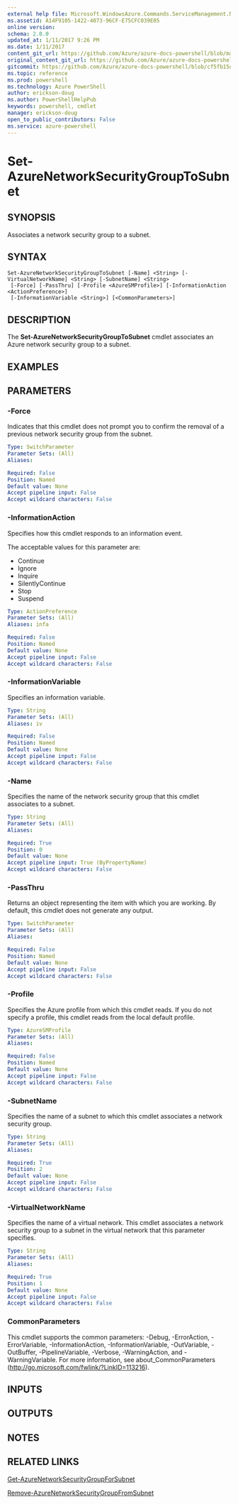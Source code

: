 ```yaml
---
external help file: Microsoft.WindowsAzure.Commands.ServiceManagement.Network.dll-Help.xml
ms.assetid: A14F9105-1422-4073-96CF-E75CFC039E05
online version: 
schema: 2.0.0
updated_at: 1/11/2017 9:26 PM
ms.date: 1/11/2017
content_git_url: https://github.com/Azure/azure-docs-powershell/blob/master/azureps-cmdlets-docs/ServiceManagement/Azure.Networking/v3.3.0/Set-AzureNetworkSecurityGroupToSubnet.md
original_content_git_url: https://github.com/Azure/azure-docs-powershell/blob/master/azureps-cmdlets-docs/ServiceManagement/Azure.Networking/v3.3.0/Set-AzureNetworkSecurityGroupToSubnet.md
gitcommit: https://github.com/Azure/azure-docs-powershell/blob/cf5fb15dcd1fe2c86458f47e1a11dc88817021fc/azureps-cmdlets-docs/ServiceManagement/Azure.Networking/v3.3.0/Set-AzureNetworkSecurityGroupToSubnet.md
ms.topic: reference
ms.prod: powershell
ms.technology: Azure PowerShell
author: erickson-doug
ms.author: PowerShellHelpPub
keywords: powershell, cmdlet
manager: erickson-doug
open_to_public_contributors: False
ms.service: azure-powershell
---
```


# Set-AzureNetworkSecurityGroupToSubnet

## SYNOPSIS
Associates a network security group to a subnet.

## SYNTAX

```
Set-AzureNetworkSecurityGroupToSubnet [-Name] <String> [-VirtualNetworkName] <String> [-SubnetName] <String>
 [-Force] [-PassThru] [-Profile <AzureSMProfile>] [-InformationAction <ActionPreference>]
 [-InformationVariable <String>] [<CommonParameters>]
```

## DESCRIPTION
The **Set-AzureNetworkSecurityGroupToSubnet** cmdlet associates an Azure network security group to a subnet.

## EXAMPLES

## PARAMETERS

### -Force
Indicates that this cmdlet does not prompt you to confirm the removal of a previous network security group from the subnet.

```yaml
Type: SwitchParameter
Parameter Sets: (All)
Aliases: 

Required: False
Position: Named
Default value: None
Accept pipeline input: False
Accept wildcard characters: False
```

### -InformationAction
Specifies how this cmdlet responds to an information event.

The acceptable values for this parameter are:

- Continue
- Ignore
- Inquire
- SilentlyContinue
- Stop
- Suspend

```yaml
Type: ActionPreference
Parameter Sets: (All)
Aliases: infa

Required: False
Position: Named
Default value: None
Accept pipeline input: False
Accept wildcard characters: False
```

### -InformationVariable
Specifies an information variable.

```yaml
Type: String
Parameter Sets: (All)
Aliases: iv

Required: False
Position: Named
Default value: None
Accept pipeline input: False
Accept wildcard characters: False
```

### -Name
Specifies the name of the network security group that this cmdlet associates to a subnet.

```yaml
Type: String
Parameter Sets: (All)
Aliases: 

Required: True
Position: 0
Default value: None
Accept pipeline input: True (ByPropertyName)
Accept wildcard characters: False
```

### -PassThru
Returns an object representing the item with which you are working. 
By default, this cmdlet does not generate any output.

```yaml
Type: SwitchParameter
Parameter Sets: (All)
Aliases: 

Required: False
Position: Named
Default value: None
Accept pipeline input: False
Accept wildcard characters: False
```

### -Profile
Specifies the Azure profile from which this cmdlet reads. 
If you do not specify a profile, this cmdlet reads from the local default profile.

```yaml
Type: AzureSMProfile
Parameter Sets: (All)
Aliases: 

Required: False
Position: Named
Default value: None
Accept pipeline input: False
Accept wildcard characters: False
```

### -SubnetName
Specifies the name of a subnet to which this cmdlet associates a network security group.

```yaml
Type: String
Parameter Sets: (All)
Aliases: 

Required: True
Position: 2
Default value: None
Accept pipeline input: False
Accept wildcard characters: False
```

### -VirtualNetworkName
Specifies the name of a virtual network.
This cmdlet associates a network security group to a subnet in the virtual network that this parameter specifies.

```yaml
Type: String
Parameter Sets: (All)
Aliases: 

Required: True
Position: 1
Default value: None
Accept pipeline input: False
Accept wildcard characters: False
```

### CommonParameters
This cmdlet supports the common parameters: -Debug, -ErrorAction, -ErrorVariable, -InformationAction, -InformationVariable, -OutVariable, -OutBuffer, -PipelineVariable, -Verbose, -WarningAction, and -WarningVariable. For more information, see about_CommonParameters (http://go.microsoft.com/fwlink/?LinkID=113216).

## INPUTS

## OUTPUTS

## NOTES

## RELATED LINKS

[Get-AzureNetworkSecurityGroupForSubnet](xref:ServiceManagement/Azure.Networking/v3.3.0/Get-AzureNetworkSecurityGroupForSubnet.md)

[Remove-AzureNetworkSecurityGroupFromSubnet](xref:ServiceManagement/Azure.Networking/v3.3.0/Remove-AzureNetworkSecurityGroupFromSubnet.md)


